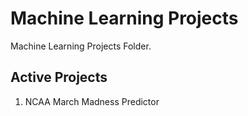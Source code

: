 # Machine Learning Projects
Machine Learning Projects Folder.

## Active Projects 
1. NCAA March Madness Predictor
